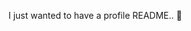 I just wanted to have a profile README.. 👀

<!---
This is how I'd add things that aren't rendered. =3
--->
